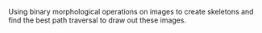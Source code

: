 Using binary morphological operations on images to create skeletons and find the best path traversal to draw out these images.
